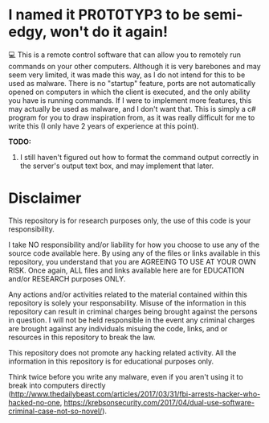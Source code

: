 # I named it PR0T0TYP3 to be semi-edgy, won't do it again!
💻 This is a remote control software that can allow you to remotely run commands on your other computers. Although it is very barebones and
may seem very limited, it was made this way, as I do not intend for this to be used as malware. There is no "startup" feature, ports are
not automatically opened on computers in which the client is executed, and the only ability you have is running commands. If I were to
implement more features, this may actually be used as malware, and I don't want that. This is simply a c# program for you to draw inspiration
from, as it was really difficult for me to write this (I only have 2 years of experience at this point).

**TODO:** 
1. I still haven't figured out how to format the command output correctly in the server's output text box, and may implement that later.

# Disclaimer
This repository is for research purposes only, the use of this code is your responsibility.

I take NO responsibility and/or liability for how you choose to use any of the source code available here. By using any of the files or links available in this repository, you understand that you are AGREEING TO USE AT YOUR OWN RISK. Once again, ALL files and links available here are for EDUCATION and/or RESEARCH purposes ONLY.

Any actions and/or activities related to the material contained within this repository is solely your responsability. Misuse of the information in this repository can result in criminal charges being brought against the persons in question. I will not be held responsible in the event any criminal charges are brought against any individuals misuing the code, links, and or resources in this repository to break the law.

This repository does not promote any hacking related activity. All the information in this repository is for educational purposes only.

Think twice before you write any malware, even if you aren't using it to break into computers directly (http://www.thedailybeast.com/articles/2017/03/31/fbi-arrests-hacker-who-hacked-no-one, https://krebsonsecurity.com/2017/04/dual-use-software-criminal-case-not-so-novel/).
